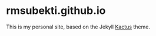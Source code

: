 # rmsubekti.github.io
This is my personal site, based on the Jekyll [Kactus](https://github.com/nickbalestra/kactus) theme.
